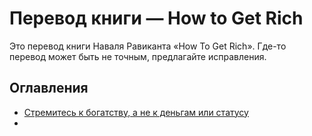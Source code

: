 # Перевод книги — How to Get Rich

Это перевод книги Наваля Равиканта «How To Get Rich». 
Где-то перевод может быть не точным, предлагайте исправления.

## Оглавления
- [Стремитесь к богатству, а не к деньгам или статусу](src/chapter-1.md)
- 
